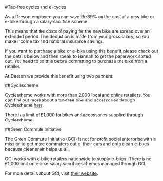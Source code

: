 #Tax-free cycles and e-cycles

As a Deeson employee you can save 25-39% on the cost of a new bike or e-bike through a salary sacrifice scheme.

This means that the costs of paying for the new bike are spread over an extended period. The deduction is made from your gross salary, so you make income tax and national insurance savings.

If you want to purchase a bike or e-bike using this benefit, please check out the details below and then speak to Hannah to get the paperwork sorted out. You need to do this before committing to purchase the bike from a retailer.

At Deeson we provide this benefit using two partners:

##Cyclescheme

Cyclescheme works with more than 2,000 local and online retailers. You can find out more about a tax-free bike and accessories through Cyclescheme [here](https://www.cyclescheme.co.uk/). 

There is a limit of £1,000 for bikes and accessories supplied through Cyclescheme.

##Green Commute Initiative

The Green Commute Initiative (GCI) is not for profit social enterprise with a mission to get more commuters out of their cars and onto clean e-bikes because cleaner air helps us all.

GCI works with e-bike retailers nationwide to supply e-bikes. There is no £1,000 limit on e-bike salary sacrifice schemes managed through GCI.

For more details about GCI, visit [their website](https://greencommuteinitiative.uk/employees/).

